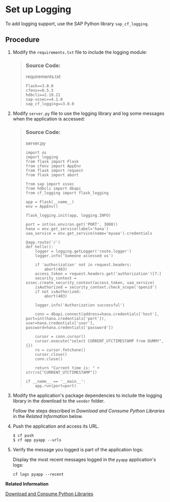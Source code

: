 <!-- loio63b26ec63c644e22b5c401cddaa84650 -->

# Set up Logging

To add logging support, use the SAP Python library `sap_cf_logging`.



## Procedure

1.  Modify the `requirements.txt` file to include the logging module:

    > ### Source Code:  
    > requirements.txt
    > 
    > ```
    > Flask==3.0.0
    > cfenv==0.5.3
    > hdbcli==2.19.21
    > sap-xssec==4.1.0
    > sap_cf_logging==3.0.0
    > 
    > ```

2.  Modify `server.py` file to use the logging library and log some messages when the application is accessed:

    > ### Source Code:  
    > server.py
    > 
    > ```
    > import os
    > import logging
    > from flask import Flask
    > from cfenv import AppEnv
    > from flask import request
    > from flask import abort
    > 
    > from sap import xssec
    > from hdbcli import dbapi
    > from cf_logging import flask_logging
    > 
    > app = Flask(__name__)
    > env = AppEnv()
    > 
    > flask_logging.init(app, logging.INFO)
    > 
    > port = int(os.environ.get('PORT', 3000))
    > hana = env.get_service(label='hana')
    > uaa_service = env.get_service(name='myuaa').credentials
    > 
    > @app.route('/')
    > def hello():
    >     logger = logging.getLogger('route.logger')
    >     logger.info('Someone accessed us')
    > 
    >     if 'authorization' not in request.headers:
    >         abort(403)
    >     access_token = request.headers.get('authorization')[7:]
    >     security_context = xssec.create_security_context(access_token, uaa_service)
    >     isAuthorized = security_context.check_scope('openid')
    >     if not isAuthorized:
    >         abort(403)
    > 
    >     logger.info('Authorization successful')
    > 
    >     conn = dbapi.connect(address=hana.credentials['host'], port=int(hana.credentials['port']), user=hana.credentials['user'], password=hana.credentials['password'])
    > 
    >     cursor = conn.cursor()
    >     cursor.execute("select CURRENT_UTCTIMESTAMP from DUMMY", {})
    >     ro = cursor.fetchone()
    >     cursor.close()
    >     conn.close()
    > 
    >     return "Current time is: " + str(ro["CURRENT_UTCTIMESTAMP"])
    > 
    > if __name__ == '__main__':
    >     app.run(port=port)
    > 
    > ```

3.  Modify the application's package dependencies to include the logging library in the download to the `vendor` folder.

    Follow the steps described in *Download and Consume Python Libraries* in the *Related Information* below.

4.  Push the application and access its URL.

    ```
    $ cf push
    $ cf app pyapp --urls
    ```

5.  Verify the message you logged is part of the application logs:

    Display the most recent messages logged in the `pyapp` application's logs:

    ```
    cf logs pyapp --recent
    ```


**Related Information**  


[Download and Consume Python Libraries](download-and-consume-python-libraries-842824f.md "Python client libraries developed by SAP on the Python Package Index (PyPI).")


